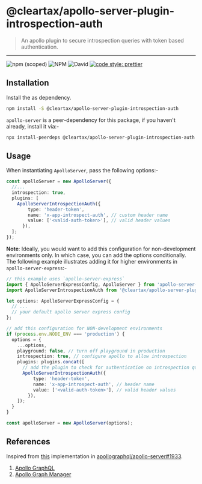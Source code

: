 # @cleartax/apollo-server-plugin-introspection-auth

> An apollo plugin to secure introspection queries with token based authentication.

---

![npm (scoped)](https://img.shields.io/npm/v/@cleartax/apollo-server-plugin-introspection-auth?style=flat-square)
![NPM](https://img.shields.io/npm/l/@cleartax/apollo-server-plugin-introspection-auth?style=flat-square)
![David](https://img.shields.io/david/cleartax/apollo-server-plugin-introspection-auth?style=flat-square)
[![code style: prettier](https://img.shields.io/badge/code_style-prettier-ff69b4.svg?style=flat-square)](https://github.com/prettier/prettier)

## Installation

Install the as dependency.

```sh
npm install -S @cleartax/apollo-server-plugin-introspection-auth
```

`apollo-server` is a peer-dependency for this package, if you haven't already, install it via:-

```sh
npx install-peerdeps @cleartax/apollo-server-plugin-introspection-auth
```

## Usage

When instantiating `ApolloServer`, pass the following options:-

```ts
const apolloServer = new ApolloServer({
  //...
  introspection: true,
  plugins: [
    ApolloServerIntrospectionAuth({
        type: 'header-token',
        name: 'x-app-introspect-auth', // custom header name
        value: ['<valid-auth-token>'], // valid header values
      }),
  ];
});
```

**Note**: Ideally, you would want to add this configuration for non-development environments only. In which case, you can add the options conditionally. The following example illustrates adding it for higher environments in `apollo-server-express`:-

```ts
// this example uses `apollo-server-express`
import { ApolloServerExpressConfig, ApolloServer } from 'apollo-server-express';
import ApolloServerIntrospectionAuth from '@cleartax/apollo-server-plugin-introspection-auth';

let options: ApolloServerExpressConfig = {
  // ...
  // your default apollo server express config
};

// add this configuration for NON-development environments
if (process.env.NODE_ENV === 'production') {
  options = {
    ...options,
    playground: false, // turn off playground in production
    introspection: true, // configure apollo to allow introspection
    plugins: plugins.concat([
      // add the plugin to check for authentication on introspection queries
      ApolloServerIntrospectionAuth({
          type: 'header-token',
          name: 'x-app-introspect-auth', // header name
          value: ['<valid-auth-token>'], // valid header values
        }),
    ]);
  }
}

const apolloServer = new ApolloServer(options);
```

## References

Inspired from [this](https://github.com/apollographql/apollo-server/issues/1933#issuecomment-580510024) implementation in [apollographql/apollo-server#1933](https://github.com/apollographql/apollo-server/issues/1933).

1. [Apollo GraphQL](https://www.apollographql.com/docs/)
2. [Apollo Graph Manager](https://www.apollographql.com/docs/graph-manager/)
